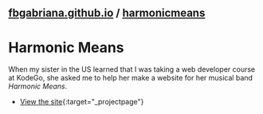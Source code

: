 ## [fbgabriana.github.io](/ "Bamm's KodeGo Repository") / [harmonicmeans](/harmonicmeans/)

# Harmonic Means

When my sister in the US learned that I was taking a web developer course at KodeGo, she asked me to help her make a website for her musical band _Harmonic Means_.

* [View the site](home.html){:target="_projectpage"}

